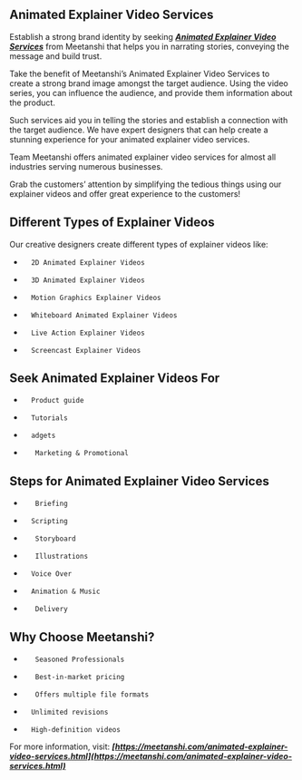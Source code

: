 ## Animated Explainer Video Services

Establish a strong brand identity by seeking ***[Animated Explainer Video Services](https://meetanshi.com/animated-explainer-video-services.html)*** from Meetanshi that helps you in narrating stories, conveying the message and build trust.

Take the benefit of Meetanshi’s Animated Explainer Video Services to create a strong brand image amongst the target audience. Using the video series, you can influence the audience, and provide them information about the product.

 Such services aid you in telling the stories and establish a connection with the target audience. We have expert designers that can help create a stunning experience for your animated explainer video services.
 
 Team Meetanshi offers animated explainer video services for almost all industries serving numerous businesses.
 

 Grab the customers’ attention by simplifying the tedious things using our explainer videos and offer great experience to the customers!
 
## Different Types of Explainer Videos

Our creative designers create different types of explainer videos like:
*       2D Animated Explainer Videos
*       3D Animated Explainer Videos
*       Motion Graphics Explainer Videos
*       Whiteboard Animated Explainer Videos
*       Live Action Explainer Videos
*       Screencast Explainer Videos

## Seek Animated Explainer Videos For

*       Product guide
*       Tutorials
*       adgets
*        Marketing & Promotional

## Steps for Animated Explainer Video Services

*        Briefing
*       Scripting
*        Storyboard
*        Illustrations
*       Voice Over
*       Animation & Music
*        Delivery
## Why Choose Meetanshi?

*        Seasoned Professionals
*        Best-in-market pricing
*        Offers multiple file formats
*       Unlimited revisions
*       High-definition videos
 
For more information, visit: ***[https://meetanshi.com/animated-explainer-video-services.html](https://meetanshi.com/animated-explainer-video-services.html)***
 

